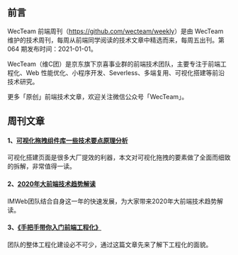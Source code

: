 ## 前言

WecTeam 前端周刊（<https://github.com/wecteam/weekly>）是由 WecTeam 维护的技术周刊，每周从前端同学阅读的技术文章中精选而来，每周五出刊。第 064 期发布时间：2021-01-01。

WecTeam（维C团）是京东旗下京喜事业群的前端技术团队，主要专注于前端工程化、Web 性能优化、小程序开发、Severless、多端复用、可视化搭建等前沿技术研究。

更多「原创」前端技术文章，欢迎关注微信公众号「WecTeam」。


## 周刊文章

#### 1、[可视化拖拽组件库一些技术要点原理分析 ](https://mp.weixin.qq.com/s/XwecMh0H--cQNoLJaG27zw)
可视化搭建页面是很多大厂提效的利器，本文对可视化拖拽的要素做了全面而细致的拆解，非常值得一读。

#### 2、[2020年大前端技术趋势解读](https://mp.weixin.qq.com/s/aAmFyYF7Y6F2-9-LrZ-fsg)
IMWeb团队结合自身这一年的快速发展，为大家带来2020年大前端技术趋势解读。

#### 3、[《手把手带你入门前端工程化》](https://juejin.cn/post/6892003555818143752)
团队的整体工程化建设必不可少，通过这篇文章先来了解下工程化的面貌。

